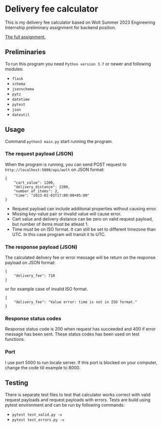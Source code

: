 # Delivery fee calculator

This is my delivery fee calculator based on Wolt Summer 2023 Engineering Internship preliminary assignment for backend position.

[The full assignment.](https://github.com/woltapp/engineering-summer-intern-2023)

## Preliminaries

To run this program you need `Python version 3.7` or newer and following modules:
- `flask`
- `schema`
- `jsonschema`
- `pytz`
- `datetime`
- `pytest`
- `json`
- `dateutil`


## Usage

Command `python3 main.py` start running the program.

### The request payload (JSON)

When the program is running, you can send POST request to `http://localhost:5000/api/wolt` on JSON format:


```
{
	"cart_value": 1200,
	"delivery_distance": 2200,
	"number_of_items": 2,
	"time": "2023-02-03T17:00:00+05:00"
}
```

- Request payload can include additional properties without causing error.
- Missing key-value pair or invalid value will cause error.
- Cart value and delivery distance can be zero on valid request payload, but number of items must be atleast 1.
- Time must be on ISO format. It can still be set to different timezone than UTC. In this case program will transit it to UTC.


### The response payload (JSON)


The calculated delivery fee or error message will be return on the response payload on JSON format:

```
{
	"delivery_fee": 710
}
```

or for example case of invalid ISO format.
```
{
	"delivery_fee": "Value error: time is not in ISO format."
}
```

### Response status codes

Response status code is 200 when request has succeeded and 400 if error message has been sent. These status codes has been used on test functions.


### Port

I use port 5000 to run locale server. If this port is blocked on your computer, change the code till example to 8000.



## Testing

There is separate test files to test that calculator works correct with valid request payloads and request payloads with errors.
Tests are build using pytest environment and can be run by following commands:
- `pytest test_valid.py -v`
- `pytest test_errors.py -v`
